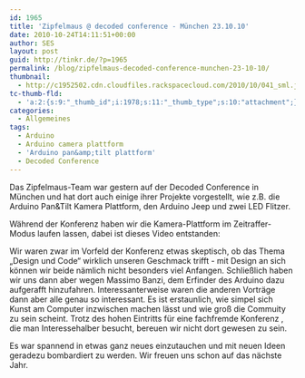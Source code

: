 ```yaml
---
id: 1965
title: 'Zipfelmaus @ decoded conference - München 23.10.10'
date: 2010-10-24T14:11:51+00:00
author: SES
layout: post
guid: http://tinkr.de/?p=1965
permalink: /blog/zipfelmaus-decoded-conference-munchen-23-10-10/
thumbnail:
  - http://c1952502.cdn.cloudfiles.rackspacecloud.com/2010/10/041_sml.jpg
tc-thumb-fld:
  - 'a:2:{s:9:"_thumb_id";i:1978;s:11:"_thumb_type";s:10:"attachment";}'
categories:
  - Allgemeines
tags:
  - Arduino
  - Arduino camera plattform
  - 'Arduino pan&amp;tilt plattform'
  - Decoded Conference
---
```

Das Zipfelmaus-Team war gestern auf der Decoded Conference in München und hat dort auch einige ihrer Projekte vorgestellt, wie z.B. die Arduino Pan&Tilt Kamera Plattform, den Arduino Jeep und zwei LED Flitzer.

Während der Konferenz haben wir die Kamera-Plattform im Zeitraffer-Modus laufen lassen, dabei ist dieses Video entstanden:



Wir waren zwar im Vorfeld der Konferenz etwas skeptisch, ob das Thema &#8222;Design und Code&#8220; wirklich unseren Geschmack trifft - mit Design an sich können wir beide nämlich nicht besonders viel Anfangen. Schließlich haben wir uns dann aber wegen Massimo Banzi, dem Erfinder des Arduino dazu aufgerafft hinzufahren. Interessanterweise waren die anderen Vorträge dann aber alle genau so interessant. Es ist erstaunlich, wie simpel sich Kunst am Computer inzwischen machen lässt und wie groß die Commuity zu sein scheint.
Trotz des hohen Eintritts für eine fachfremde Konferenz , die man Interessehalber besucht, bereuen wir nicht dort gewesen zu sein.

Es war spannend in etwas ganz neues einzutauchen und mit neuen Ideen geradezu bombardiert zu werden. Wir freuen uns schon auf das nächste Jahr.

<div id='gallery-3' class='gallery galleryid-1965 gallery-columns-3 gallery-size-thumbnail'>
  <dl class='gallery-item'>
    <dt class='gallery-icon landscape'>
      <a href='http://tinkr.de/blog/zipfelmaus-decoded-conference-munchen-23-10-10/attachment/009/'><img   src="http://tinkrde.test.mug.im/wp-content/uploads/sites/7/2010/10/009.jpg"  alt="" loading="lazy" /></a>
    </dt>
  </dl>

  <dl class='gallery-item'>
    <dt class='gallery-icon landscape'>
      <a href='http://tinkr.de/blog/zipfelmaus-decoded-conference-munchen-23-10-10/attachment/012/'><img   src="http://tinkrde.test.mug.im/wp-content/uploads/sites/7/2010/10/012.jpg"  alt="" loading="lazy" /></a>
    </dt>
  </dl>

  <dl class='gallery-item'>
    <dt class='gallery-icon landscape'>
      <a href='http://tinkr.de/blog/zipfelmaus-decoded-conference-munchen-23-10-10/attachment/013/'><img   src="http://tinkrde.test.mug.im/wp-content/uploads/sites/7/2010/10/013.jpg"  alt="" loading="lazy" /></a>
    </dt>
  </dl>

  <br style="clear: both" />

  <dl class='gallery-item'>
    <dt class='gallery-icon landscape'>
      <a href='http://tinkr.de/blog/zipfelmaus-decoded-conference-munchen-23-10-10/attachment/023/'><img   src="http://tinkrde.test.mug.im/wp-content/uploads/sites/7/2010/10/023.jpg"  alt="" loading="lazy" /></a>
    </dt>
  </dl>

  <dl class='gallery-item'>
    <dt class='gallery-icon landscape'>
      <a href='http://tinkr.de/blog/zipfelmaus-decoded-conference-munchen-23-10-10/attachment/028/'><img   src="http://tinkrde.test.mug.im/wp-content/uploads/sites/7/2010/10/028.jpg"  alt="" loading="lazy" /></a>
    </dt>
  </dl>

  <dl class='gallery-item'>
    <dt class='gallery-icon landscape'>
      <a href='http://tinkr.de/blog/zipfelmaus-decoded-conference-munchen-23-10-10/attachment/029/'><img   src="http://tinkrde.test.mug.im/wp-content/uploads/sites/7/2010/10/029.jpg"  alt="" loading="lazy" /></a>
    </dt>
  </dl>

  <br style="clear: both" />

  <dl class='gallery-item'>
    <dt class='gallery-icon landscape'>
      <a href='http://tinkr.de/blog/zipfelmaus-decoded-conference-munchen-23-10-10/attachment/031/'><img   src="http://tinkrde.test.mug.im/wp-content/uploads/sites/7/2010/10/031.jpg"  alt="" loading="lazy" /></a>
    </dt>
  </dl>

  <dl class='gallery-item'>
    <dt class='gallery-icon landscape'>
      <a href='http://tinkr.de/blog/zipfelmaus-decoded-conference-munchen-23-10-10/attachment/033/'><img   src="http://tinkrde.test.mug.im/wp-content/uploads/sites/7/2010/10/033.jpg"  alt="" loading="lazy" /></a>
    </dt>
  </dl>

  <dl class='gallery-item'>
    <dt class='gallery-icon landscape'>
      <a href='http://tinkr.de/blog/zipfelmaus-decoded-conference-munchen-23-10-10/attachment/035/'><img   src="http://tinkrde.test.mug.im/wp-content/uploads/sites/7/2010/10/035.jpg"  alt="" loading="lazy" /></a>
    </dt>
  </dl>

  <br style="clear: both" />

  <dl class='gallery-item'>
    <dt class='gallery-icon landscape'>
      <a href='http://tinkr.de/blog/zipfelmaus-decoded-conference-munchen-23-10-10/attachment/036/'><img   src="http://tinkrde.test.mug.im/wp-content/uploads/sites/7/2010/10/036.jpg"  alt="" loading="lazy" /></a>
    </dt>
  </dl>

  <dl class='gallery-item'>
    <dt class='gallery-icon landscape'>
      <a href='http://tinkr.de/blog/zipfelmaus-decoded-conference-munchen-23-10-10/attachment/038/'><img   src="http://tinkrde.test.mug.im/wp-content/uploads/sites/7/2010/10/038.jpg"  alt="" loading="lazy" /></a>
    </dt>
  </dl>

  <dl class='gallery-item'>
    <dt class='gallery-icon landscape'>
      <a href='http://tinkr.de/blog/zipfelmaus-decoded-conference-munchen-23-10-10/041_sml/'><img   src="http://tinkrde.test.mug.im/wp-content/uploads/sites/7/2010/10/041_sml.jpg"  alt="" loading="lazy" /></a>
    </dt>
  </dl>

  <br style="clear: both" />
</div>
